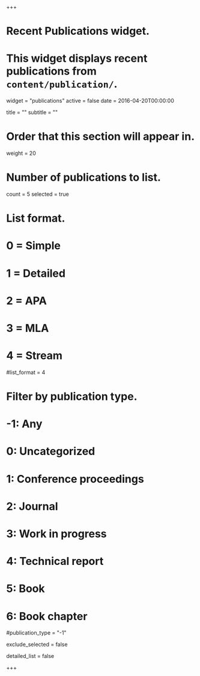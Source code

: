 +++
# Recent Publications widget.
# This widget displays recent publications from `content/publication/`.
widget = "publications"
active = false
date = 2016-04-20T00:00:00

title = ""
subtitle = ""

# Order that this section will appear in.
weight = 20

# Number of publications to list.
count = 5
selected = true
# List format.
#   0 = Simple
#   1 = Detailed
#   2 = APA
#   3 = MLA
#   4 = Stream
#list_format = 4

# Filter by publication type.
# -1: Any
#  0: Uncategorized
#  1: Conference proceedings
#  2: Journal
#  3: Work in progress
#  4: Technical report
#  5: Book
#  6: Book chapter
#publication_type = "-1"

exclude_selected = false

detailed_list = false

+++
